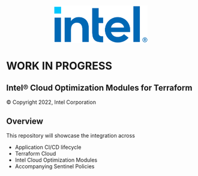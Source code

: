 
<p align="center">
  <img src="./images/logo-classicblue-800px.png" alt="Intel Logo" width="250"/>
</p>

# WORK IN PROGRESS

## Intel® Cloud Optimization Modules for Terraform

© Copyright 2022, Intel Corporation

## Overview

This repository will showcase the integration across

- Application CI/CD lifecycle  
- Terraform Cloud
- Intel Cloud Optimization Modules
- Accompanying Sentinel Policies
